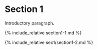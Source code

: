 
# Section 1

Introductory paragraph.

{% include_relative section1-1.md %}

{% include_relative sec1/section1-2.md %}
